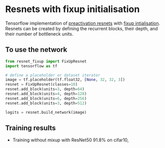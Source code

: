 # Resnets with fixup initialisation

Tensorflow implementation of [preactivation resnets](https://arxiv.org/pdf/1603.05027.pdf) with [fixup intialisation](https://arxiv.org/abs/1901.09321). Resnets can be created by defining the recurrent blocks, their depth, and their number of bottleneck units. 

## To use the network
```python
from resnet_fixup import FixUpResnet
import tensorflow as tf

# define a placeholder or dataset iterator
image = tf.placeholder(tf.float32, [None, 32, 32, 3])
resnet = FixUpResnet(classes=10)
resnet.add_block(units=3, depth=64)
resnet.add_block(units=4, depth=128)
resnet.add_block(units=6, depth=256)
resnet.add_block(units=3, depth=512)

logits = resnet.build_network(image)
```

## Training results

- Training without mixup with ResNet50 91.8% on cifar10, 